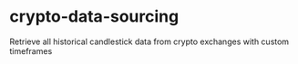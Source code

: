 # crypto-data-sourcing
Retrieve all historical candlestick data from crypto exchanges with custom timeframes
